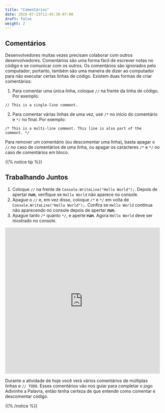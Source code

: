 ```yaml
---
title: "Comentários"
date: 2019-07-23T11:45:38-07:00
draft: false
weight: 2
---
```


## Comentários

Desenvolvedores muitas vezes precisam colaborar com outros desenvolvedores. Comentários são uma forma fácil de escrever notas no código e se comunicar com os outros. Os comentários são ignorados pelo computador; portanto, também são uma maneira de dizer ao computador para não executar certas linhas de código. Existem duas formas de criar comentários:

1. Para comentar uma única linha, coloque `//` na frente da linha de código. Por exemplo:

`// This is a single-line comment.`

2. Para comentar várias linhas de uma vez, use `/*` no início do comentário e `*/` no final. Por exemplo:

`/* This is a multi-line comment. This line is also part of the comment. */`

Para remover um comentário (ou descomentar uma linha), basta apagar o `//` no caso de comentários de uma linha, ou apagar os caracteres `/*` e `*/` no caso de comentários em bloco.

{{% notice tip %}}

## Trabalhando Juntos

1. Coloque `//` na frente de `Console.WriteLine("Hello World");`. Depois de apertar **run**, verifique se `Hello World` não aparece no console.
2. Apague o `//` e, em vez disso, coloque `/*` e `*/` em volta de `Console.WriteLine("Hello World");`. Confira se `Hello World` continua não aparecendo no console depois de apertar **run**.
3. Apague tanto `/*` quanto `*/`, e aperte **run**. Agora `Hello World` deve ser mostrado no console.

<iframe width="100%" height="475" src="https://dotnetfiddle.net/Widget/pdWOTp" frameborder="0"></iframe>

Durante a atividade de hoje você verá vários comentários de múltiplas linhas e `// TODO`. Esses comentários vão nos guiar para completar o jogo Adivinhe a Palavra, então tenha certeza de que entende como comentar e descomentar código.

{{% /notice %}}
